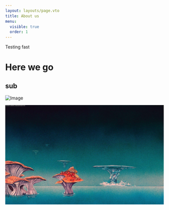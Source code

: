 ```yaml
---
layout: layouts/page.vto
title: About us
menu:
  visible: true
  order: 1
---
```

Testing fast

# Here we go

## sub

![Image](/img_0010.jpeg)

![Image](/uploads/img_0010.jpeg)
